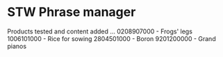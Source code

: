 # STW Phrase manager

Products tested and content added ...
0208907000 - Frogs' legs
1006101000 - Rice for sowing
2804501000 - Boron
9201200000 - Grand pianos
